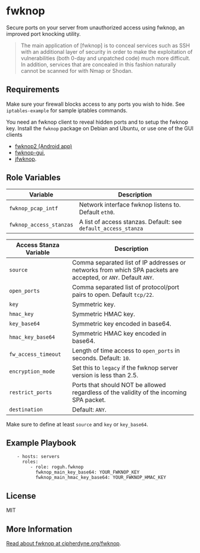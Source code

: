 fwknop
=========

Secure ports on your server from unauthorized access using fwknop, an improved port knocking utility.

> The main application of [fwknop] is to conceal services such as SSH with an additional layer of security in order to make the exploitation of vulnerabilities (both 0-day and unpatched code) much more difficult. In addition, services that are concealed in this fashion naturally cannot be scanned for with Nmap or Shodan. 

Requirements
------------

Make sure your firewall blocks access to any ports
you wish to hide. See `iptables-example` for sample iptables commands.

You need an fwknop client to reveal hidden ports and to setup the
fwknop key.
Install the `fwknop` package on Debian and Ubuntu,
or use one of the GUI clients

- [fwknop2 (Android app)](http://incomsystems.biz/linux/fwknop2/)
- [fwknop-gui](https://incomsystems.biz/fwknop-gui/),
- [jfwknop](https://github.com/fjoncourt/jfwknop).


Role Variables
--------------

| Variable | Description |
|--------------------|------------------------------------------------|
| `fwknop_pcap_intf` | Network interface fwknop listens to. Default `eth0`. |
| `fwknop_access_stanzas` | A list of access stanzas. Default: see `default_access_stanza` |

| Access Stanza Variable | Description
|------------------------|------------------------------------------------|
| `source` | Comma separated list of IP addresses or networks from which SPA packets are accepted, or `ANY`. Default `ANY`.
| `open_ports` | Comma separated list of protocol/port pairs to open. Default `tcp/22`.
| `key` | Symmetric key.
| `hmac_key` | Symmetric HMAC key.
| `key_base64` | Symmetric key encoded in base64.
| `hmac_key_base64` | Symmetric HMAC key encoded in base64.
| `fw_access_timeout` | Length of time access to `open_ports` in seconds. Default: `10`.
| `encryption_mode` | Set this to `legacy` if the fwknop server version is less than 2.5.
| `restrict_ports` | Ports that should NOT be allowed regardless of the validity of the incoming SPA packet.
| `destination` | Default: `ANY`.

Make sure to define at least `source` and `key` or `key_base64`.

Example Playbook
----------------

```
    - hosts: servers
      roles:
         - role: roguh.fwknop
           fwknop_main_key_base64: YOUR_FWKNOP_KEY
           fwknop_main_hmac_key_base64: YOUR_FWKNOP_HMAC_KEY
```       

License
-------

MIT

More Information
------------------

[Read about fwknop at cipherdyne.org/fwknop](http://www.cipherdyne.org/fwknop/docs/).
